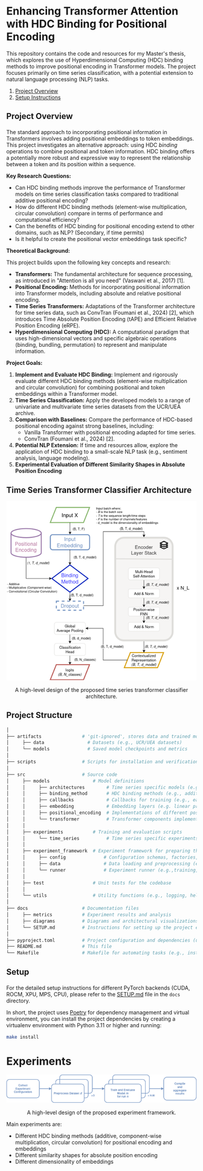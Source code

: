 # Enhancing Transformer Attention with HDC Binding for Positional Encoding

This repository contains the code and resources for my Master's thesis, which explores the use of Hyperdimensional Computing (HDC)
binding methods to improve positional encoding in Transformer models. The project focuses primarily on time series classification,
with a potential extension to natural language processing (NLP) tasks.

1. [Project Overview](#project-overview)
2. [Setup Instructions](#setup)

## Project Overview <p id="project-overview"></p>

The standard approach to incorporating positional information in Transformers involves adding positional embeddings to token
embeddings. This project investigates an alternative approach: using HDC *binding* operations to combine positional and token
information. HDC binding offers a potentially more robust and expressive way to represent the relationship between a token
and its position within a sequence.

**Key Research Questions:**

* Can HDC binding methods improve the performance of Transformer models on time series classification tasks compared to
traditional additive positional encoding?
* How do different HDC binding methods (element-wise multiplication, circular convolution) compare in terms of
performance and computational efficiency?
* Can the benefits of HDC binding for positional encoding extend to other domains, such as NLP? (Secondary,
if time permits)
* Is it helpful to create the positional vector embeddings task specific?

**Theoretical Background:**

This project builds upon the following key concepts and research:

* **Transformers:** The fundamental architecture for sequence processing, as introduced in "Attention is all you need" (Vaswani et al., 2017) [1].
* **Positional Encoding:** Methods for incorporating positional information into Transformer models, including absolute and relative positional encoding.
* **Time Series Transformers:** Adaptations of the Transformer architecture for time series data, such as ConvTran (Foumani et al., 2024) [2],
which introduces Time Absolute Position Encoding (tAPE) and Efficient Relative Position Encoding (eRPE).
* **Hyperdimensional Computing (HDC):** A computational paradigm that uses high-dimensional vectors and specific algebraic
operations (binding, bundling, permutation) to represent and manipulate information.

**Project Goals:**

1. **Implement and Evaluate HDC Binding:** Implement and rigorously evaluate different HDC binding methods (element-wise
multiplication and circular convolution) for combining positional and token embeddings within a Transformer model.
2. **Time Series Classification:** Apply the developed models to a range of univariate and multivariate time series
datasets from the UCR/UEA archive.
3. **Comparison with Baselines:** Compare the performance of HDC-based positional encoding against strong baselines, including:
   * Vanilla Transformer with positional encoding adapted for time series.
   * ConvTran (Foumani et al., 2024) [2].
4. **Potential NLP Extension:** If time and resources allow, explore the application of HDC binding to a small-scale NLP
task (e.g., sentiment analysis, language modeling).
5. **Experimental Evaluation of Different Similarity Shapes in Absolute Position Encoding**

## Time Series Transformer Classifier Architecture

<div style="text-align: center">
<img src="docs/diagrams/Model_Blocks.png">
<p style="text-align: center">A high-level design of the proposed time series transformer classifier architecture.</p>
</div>


## Project Structure

```bash
│
├── artifacts               # 'git-ignored', stores data and trained models (not tracked by Git)
│     ├── data                # Datasets (e.g., UCR/UEA datasets)
│     └── models              # Saved model checkpoints and metrics
│
├── scripts                 # Scripts for installation and verification of hardware backends
│
├── src                     # Source code
│     ├── models                # Model definitions
│     │     ├── architectures        # Time series specific models (e.g., encoder-only transformer classifier)
│     │     ├── binding_method       # HDC binding methods (e.g., addition, component-wise multiplication, circular convolution)
│     │     ├── callbacks            # Callbacks for training (e.g., early stopping, learning rate scheduling)
│     │     ├── embedding            # Embedding layers (e.g. linear projection, 1D convolution)
│     │     ├── positional_encoding  # Implementations of different positional encoding methods (including HDC binding)
│     │     └── transformer          # Transformer components implementation
│     │
│     ├── experiments           # Training and evaluation scripts
│     │     └── time_series          # Time series specific experiments
│     │
│     ├── experiment_framework  # Experiment framework for preparing the data, running experiments, and evaluating results
│     │     ├── config              # Configuration schemas, factories, and utilities
│     │     ├── data                # Data loading and preprocessing (e.g., UCR/UEA datasets)
│     │     └── runner              # Experiment runner (e.g.,training, metrics handling, error handling)
│     │
│     ├── test                  # Unit tests for the codebase
│     │
│     └── utils                 # Utility functions (e.g., logging, helper functions, experiment utilities)
│
├── docs                    # Documentation files
│     ├── metrics           # Experiment results and analysis
│     ├── diagrams          # Diagrams and architectural visualizations
│     └── SETUP.md          # Instructions for setting up the project environment
│
├── pyproject.toml          # Project configuration and dependencies (using Poetry)
├── README.md               # This file
└── Makefile                # Makefile for automating tasks (e.g., installation, training, testing, cleaning)
```

## Setup <p id="setup"></p>

For the detailed setup instructions for different PyTorch backends (CUDA, ROCM, XPU, MPS, CPU), please refer to the
[SETUP.md](docs/SETUP.md) file in the `docs` directory.

In short, the project uses [Poetry](https://python-poetry.org/) for dependency management and virtual environment,
you can install the project dependencies by creating a virtualenv environment with Python 3.11 or higher and running:

```bash
make install
```


# Experiments

<div style="text-align: center">
<img src="docs/diagrams/Experiment_System.png">
<p style="text-align: center">A high-level design of the proposed experiment framework.</p>
</div>

Main experiments are:

- Different HDC binding methods (additive, component-wise multiplication, circular convolution) for positional encoding and embeddings
- Different similarity shapes for absolute position encoding
- Different dimensionality of embeddings
